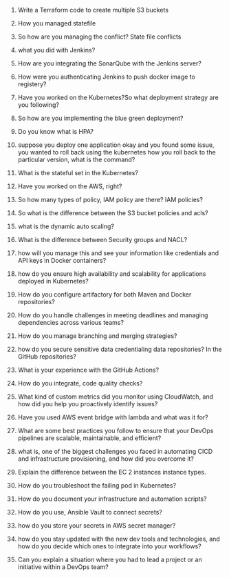 1. Write a Terraform code to create multiple S3 buckets
2. How you managed statefile
3. So how are you managing the conflict? State file conflicts
4. what you did with Jenkins?
5. How are you integrating the SonarQube with the Jenkins server?
6. How were you authenticating Jenkins to push docker image to registery?
7. Have you worked on the Kubernetes?So what deployment strategy are you following?
8. So how are you implementing the blue green deployment?
9. Do you know what is HPA?
10. suppose you deploy one application okay and you found some issue, you wanted to roll back using the kubernetes how you roll back to the particular version, what is the command?
11. What is the stateful set in the Kubernetes?
12. Have you worked on the AWS, right?
13. So how many types of policy, IAM policy are there? IAM policies?
14. So what is the difference between the S3 bucket policies and acls?
15. what is the dynamic auto scaling?
16. What is the difference between Security groups and NACL?

17. how will you manage this and see your information like credentials and API keys in Docker containers?
18. how do you ensure high availability and scalability for applications deployed in Kubernetes?
19. How do you configure artifactory for both Maven and Docker repositories? 
20. How do you handle challenges in meeting deadlines and managing dependencies across various teams?
21. How do you manage branching and merging strategies?
22. how do you secure sensitive data credentialing data repositories? In the GitHub repositories?
23. What is your experience with the GitHub Actions?
24. How do you integrate, code quality checks?
25. What kind of custom metrics did you monitor using CloudWatch, and how did you help you proactively identify issues?
26. Have you used AWS event bridge with lambda and what was it for?
27. What are some best practices you follow to ensure that your DevOps pipelines are scalable, maintainable, and efficient?
28. what is, one of the biggest challenges you faced in automating CICD and infrastructure provisioning, and how did you overcome it?
29. Explain the difference between the EC 2 instances instance types.
30. How do you troubleshoot the failing pod in Kubernetes?
31. How do you document your infrastructure and automation scripts? 
32. How do you use, Ansible Vault to connect secrets?
33. how do you store your secrets in AWS secret manager?
34. how do you stay updated with the new dev tools and technologies, and how do you decide which ones to integrate into your workflows?
35. Can you explain a situation where you had to lead a project or an initiative within a DevOps team?

